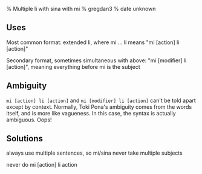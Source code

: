 % Multiple li with sina with mi
% gregdan3
% date unknown

## Uses

Most common format: extended li, where mi ... li means "mi [action] li [action]"

Secondary format, sometimes simultaneous with above: "mi [modifier] li [action]", meaning everything before mi is the subject

## Ambiguity

`mi [action] li [action]` and `mi [modifier] li [action]` can't be told apart except by context. Normally, Toki Pona's ambiguity comes from the words itself, and is more like vagueness. In this case, the syntax is actually ambiguous. Oops!

## Solutions

always use multiple sentences, so mi/sina never take multiple subjects

never do mi [action] li action
